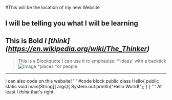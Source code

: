 #This will be the location of my new Website
## I will be telling you what I will be learning
**This is Bold**
*I [think] (https://en.wikipedia.org/wiki/The_Thinker)*
---
>This is a Blockquote
I can use it to emphasize:
*'ideas' with a backtick
![Image](https://www.etsy.com/listing/938931157/lightbulb-matte-porcelain-led-g25-bulb)
*places
*or people
---
I can also code on this website!
'''
#code block
public class Hello{
public static void main(String[] args){
System.out.println("Hello World!");
}
} 
'''
At least I *think* that's right

